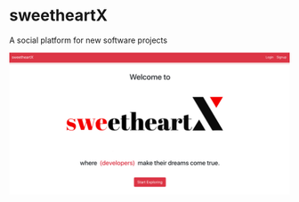 # **swe**etheartX
A social platform for new software projects

![landing page](./assets/landing-page.png)
